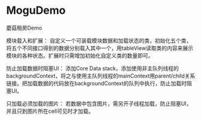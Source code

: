 # MoguDemo

蘑菇租房Demo

模块载入和扩展：
自定义一个可装载模块数据和加载状态的类，初始化五个类，将五个不同接口得到的数据分别载入其中一个，用tableView读取类的内容来展示模块的各种状态。扩展时只需增加初始化自定义类的数量即可。

防止加载数据时阻塞UI：
添加Core Data stack，添加使用非主队列线程的backgroundContext，将之与使用主队列线程的mainContext用parent/child关系链接。把加载数据的代码放在backgroundContext的队列中执行，防止加载时阻塞UI。

只加载必须加载的图片：
若数据中包含图片，需另开子线程加载，防止阻塞UI，并且只到图片所在cell可见时才加载。
